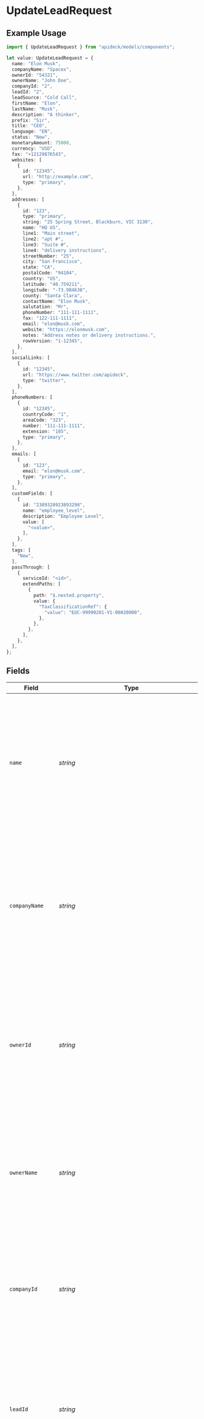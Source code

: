 # UpdateLeadRequest

## Example Usage

```typescript
import { UpdateLeadRequest } from "apideck/models/components";

let value: UpdateLeadRequest = {
  name: "Elon Musk",
  companyName: "Spacex",
  ownerId: "54321",
  ownerName: "John Doe",
  companyId: "2",
  leadId: "2",
  leadSource: "Cold Call",
  firstName: "Elon",
  lastName: "Musk",
  description: "A thinker",
  prefix: "Sir",
  title: "CEO",
  language: "EN",
  status: "New",
  monetaryAmount: 75000,
  currency: "USD",
  fax: "+12129876543",
  websites: [
    {
      id: "12345",
      url: "http://example.com",
      type: "primary",
    },
  ],
  addresses: [
    {
      id: "123",
      type: "primary",
      string: "25 Spring Street, Blackburn, VIC 3130",
      name: "HQ US",
      line1: "Main street",
      line2: "apt #",
      line3: "Suite #",
      line4: "delivery instructions",
      streetNumber: "25",
      city: "San Francisco",
      state: "CA",
      postalCode: "94104",
      country: "US",
      latitude: "40.759211",
      longitude: "-73.984638",
      county: "Santa Clara",
      contactName: "Elon Musk",
      salutation: "Mr",
      phoneNumber: "111-111-1111",
      fax: "122-111-1111",
      email: "elon@musk.com",
      website: "https://elonmusk.com",
      notes: "Address notes or delivery instructions.",
      rowVersion: "1-12345",
    },
  ],
  socialLinks: [
    {
      id: "12345",
      url: "https://www.twitter.com/apideck",
      type: "twitter",
    },
  ],
  phoneNumbers: [
    {
      id: "12345",
      countryCode: "1",
      areaCode: "323",
      number: "111-111-1111",
      extension: "105",
      type: "primary",
    },
  ],
  emails: [
    {
      id: "123",
      email: "elon@musk.com",
      type: "primary",
    },
  ],
  customFields: [
    {
      id: "2389328923893298",
      name: "employee_level",
      description: "Employee Level",
      value: [
        "<value>",
      ],
    },
  ],
  tags: [
    "New",
  ],
  passThrough: [
    {
      serviceId: "<id>",
      extendPaths: [
        {
          path: "$.nested.property",
          value: {
            "TaxClassificationRef": {
              "value": "EUC-99990201-V1-00020000",
            },
          },
        },
      ],
    },
  ],
};
```

## Fields

| Field                                                                                                                                                                                                                                                                                             | Type                                                                                                                                                                                                                                                                                              | Required                                                                                                                                                                                                                                                                                          | Description                                                                                                                                                                                                                                                                                       | Example                                                                                                                                                                                                                                                                                           |
| ------------------------------------------------------------------------------------------------------------------------------------------------------------------------------------------------------------------------------------------------------------------------------------------------- | ------------------------------------------------------------------------------------------------------------------------------------------------------------------------------------------------------------------------------------------------------------------------------------------------- | ------------------------------------------------------------------------------------------------------------------------------------------------------------------------------------------------------------------------------------------------------------------------------------------------- | ------------------------------------------------------------------------------------------------------------------------------------------------------------------------------------------------------------------------------------------------------------------------------------------------- | ------------------------------------------------------------------------------------------------------------------------------------------------------------------------------------------------------------------------------------------------------------------------------------------------- |
| `name`                                                                                                                                                                                                                                                                                            | *string*                                                                                                                                                                                                                                                                                          | :heavy_check_mark:                                                                                                                                                                                                                                                                                | The full name of the lead being updated. This field is required and must be a non-empty string, as it identifies the lead within the CRM system. Keeping this information current ensures accurate identification and communication with the lead.                                                | Elon Musk                                                                                                                                                                                                                                                                                         |
| `companyName`                                                                                                                                                                                                                                                                                     | *string*                                                                                                                                                                                                                                                                                          | :heavy_check_mark:                                                                                                                                                                                                                                                                                | The name of the company associated with the lead. This required field must be a non-empty string, linking the lead to their respective organization. Accurate company information is crucial for contextualizing the lead's business environment.                                                 | Spacex                                                                                                                                                                                                                                                                                            |
| `ownerId`                                                                                                                                                                                                                                                                                         | *string*                                                                                                                                                                                                                                                                                          | :heavy_minus_sign:                                                                                                                                                                                                                                                                                | The unique identifier of the lead's owner within the CRM. This optional field helps assign responsibility and track interactions with the lead. Providing this ID facilitates efficient lead management and accountability.                                                                       | 54321                                                                                                                                                                                                                                                                                             |
| `ownerName`                                                                                                                                                                                                                                                                                       | *string*                                                                                                                                                                                                                                                                                          | :heavy_minus_sign:                                                                                                                                                                                                                                                                                | The name of the individual who owns the lead. This optional field complements the owner_id by providing a human-readable reference, aiding in the quick identification of the lead's manager.                                                                                                     | John Doe                                                                                                                                                                                                                                                                                          |
| `companyId`                                                                                                                                                                                                                                                                                       | *string*                                                                                                                                                                                                                                                                                          | :heavy_minus_sign:                                                                                                                                                                                                                                                                                | The unique identifier for the company associated with the lead. This optional field links the lead to their company within the CRM, supporting detailed organizational insights and reporting.                                                                                                    | 2                                                                                                                                                                                                                                                                                                 |
| `leadId`                                                                                                                                                                                                                                                                                          | *string*                                                                                                                                                                                                                                                                                          | :heavy_minus_sign:                                                                                                                                                                                                                                                                                | The unique identifier for the lead within the CRM system. This property is used to specify which lead record is being updated, ensuring that the correct data is modified. It must be a valid string that matches an existing lead ID in the system.                                              | 2                                                                                                                                                                                                                                                                                                 |
| `leadSource`                                                                                                                                                                                                                                                                                      | *string*                                                                                                                                                                                                                                                                                          | :heavy_minus_sign:                                                                                                                                                                                                                                                                                | Indicates the origin of the lead, such as a marketing campaign or referral. This property helps categorize and track the effectiveness of different lead generation sources. It should be a descriptive string that clearly identifies the lead's source.                                         | Cold Call                                                                                                                                                                                                                                                                                         |
| `firstName`                                                                                                                                                                                                                                                                                       | *string*                                                                                                                                                                                                                                                                                          | :heavy_minus_sign:                                                                                                                                                                                                                                                                                | The first name of the lead, used to personalize communications and records within the CRM. This property should be a valid string containing only alphabetic characters, and it enhances the ability to manage and interact with leads on a personal level.                                       | Elon                                                                                                                                                                                                                                                                                              |
| `lastName`                                                                                                                                                                                                                                                                                        | *string*                                                                                                                                                                                                                                                                                          | :heavy_minus_sign:                                                                                                                                                                                                                                                                                | The last name of the lead, essential for identifying and organizing lead records. This property should be a valid string containing only alphabetic characters, ensuring accurate and professional record-keeping within the CRM.                                                                 | Musk                                                                                                                                                                                                                                                                                              |
| `description`                                                                                                                                                                                                                                                                                     | *string*                                                                                                                                                                                                                                                                                          | :heavy_minus_sign:                                                                                                                                                                                                                                                                                | A detailed description or notes about the lead, providing context or additional information that may be relevant for sales or marketing purposes. This property can include any text that helps in understanding the lead's background or specific needs.                                         | A thinker                                                                                                                                                                                                                                                                                         |
| `prefix`                                                                                                                                                                                                                                                                                          | *string*                                                                                                                                                                                                                                                                                          | :heavy_minus_sign:                                                                                                                                                                                                                                                                                | The prefix used to address the lead, such as Mr., Ms., or Dr. This field helps in personalizing communication with the lead. It should be a valid string representing a common title or salutation.                                                                                               | Sir                                                                                                                                                                                                                                                                                               |
| `title`                                                                                                                                                                                                                                                                                           | *string*                                                                                                                                                                                                                                                                                          | :heavy_minus_sign:                                                                                                                                                                                                                                                                                | The professional job title of the lead, such as 'Software Engineer' or 'Marketing Manager'. This information is used to understand the lead's role within their organization and tailor interactions accordingly. It should be a descriptive string that accurately reflects the lead's position. | CEO                                                                                                                                                                                                                                                                                               |
| `language`                                                                                                                                                                                                                                                                                        | *string*                                                                                                                                                                                                                                                                                          | :heavy_minus_sign:                                                                                                                                                                                                                                                                                | The preferred language of communication for the lead, specified using the ISO 639-1 language code (e.g., 'EN' for English). This helps in ensuring that all communications are in the lead's preferred language, enhancing engagement and understanding.                                          | EN                                                                                                                                                                                                                                                                                                |
| `status`                                                                                                                                                                                                                                                                                          | *string*                                                                                                                                                                                                                                                                                          | :heavy_minus_sign:                                                                                                                                                                                                                                                                                | The current status of the lead within the CRM, such as 'New', 'Contacted', or 'Qualified'. This field is crucial for tracking the lead's progress through the sales pipeline and determining the next steps in engagement.                                                                        | New                                                                                                                                                                                                                                                                                               |
| `monetaryAmount`                                                                                                                                                                                                                                                                                  | *number*                                                                                                                                                                                                                                                                                          | :heavy_minus_sign:                                                                                                                                                                                                                                                                                | The potential monetary value associated with the lead, often representing the estimated revenue from a successful conversion. This numeric value helps prioritize leads based on their financial potential and is used in forecasting and sales strategy planning.                                | 75000                                                                                                                                                                                                                                                                                             |
| `currency`                                                                                                                                                                                                                                                                                        | [components.UpdateLeadRequestCurrency](../../models/components/updateleadrequestcurrency.md)                                                                                                                                                                                                      | :heavy_minus_sign:                                                                                                                                                                                                                                                                                | Specifies the currency type associated with monetary values for the lead. This should be a valid ISO 4217 currency code, such as 'USD' for US Dollars. Ensuring the correct currency code is crucial for accurate financial data representation in the CRM.                                       | USD                                                                                                                                                                                                                                                                                               |
| `fax`                                                                                                                                                                                                                                                                                             | *string*                                                                                                                                                                                                                                                                                          | :heavy_minus_sign:                                                                                                                                                                                                                                                                                | The lead's fax number, used for sending and receiving documents via fax. This should be a valid fax number format, including country and area codes if applicable. Including a fax number can facilitate traditional communication methods with the lead.                                         | +12129876543                                                                                                                                                                                                                                                                                      |
| `websites`                                                                                                                                                                                                                                                                                        | [components.UpdateLeadRequestWebsites](../../models/components/updateleadrequestwebsites.md)[]                                                                                                                                                                                                    | :heavy_minus_sign:                                                                                                                                                                                                                                                                                | A list of websites associated with the lead, providing additional online presence information. Each entry in the array should include a valid URL and may include an identifier for reference. This helps in tracking and managing the lead's digital footprint.                                  |                                                                                                                                                                                                                                                                                                   |
| `addresses`                                                                                                                                                                                                                                                                                       | [components.UpdateLeadRequestAddresses](../../models/components/updateleadrequestaddresses.md)[]                                                                                                                                                                                                  | :heavy_minus_sign:                                                                                                                                                                                                                                                                                | A collection of address objects associated with the lead, allowing for multiple addresses to be stored and updated. Each address in the array should conform to the specified address object structure, ensuring consistency and completeness of address data.                                    |                                                                                                                                                                                                                                                                                                   |
| `socialLinks`                                                                                                                                                                                                                                                                                     | [components.UpdateLeadRequestSocialLinks](../../models/components/updateleadrequestsociallinks.md)[]                                                                                                                                                                                              | :heavy_minus_sign:                                                                                                                                                                                                                                                                                | An array of social link objects associated with the lead. Each object should contain details such as the URL and type of the social link, allowing for comprehensive social media tracking.                                                                                                       |                                                                                                                                                                                                                                                                                                   |
| `phoneNumbers`                                                                                                                                                                                                                                                                                    | [components.UpdateLeadRequestPhoneNumbers](../../models/components/updateleadrequestphonenumbers.md)[]                                                                                                                                                                                            | :heavy_minus_sign:                                                                                                                                                                                                                                                                                | An array of phone number objects associated with the lead. Each object within the array should contain details such as the phone number, country code, and area code. This property allows updating multiple phone numbers for a lead, ensuring comprehensive contact information is maintained.  |                                                                                                                                                                                                                                                                                                   |
| `emails`                                                                                                                                                                                                                                                                                          | [components.UpdateLeadRequestEmails](../../models/components/updateleadrequestemails.md)[]                                                                                                                                                                                                        | :heavy_minus_sign:                                                                                                                                                                                                                                                                                | A collection of email objects associated with the lead. Each object within the array should represent a distinct email address, allowing for multiple contact points. This array is crucial for ensuring comprehensive communication options with the lead.                                       |                                                                                                                                                                                                                                                                                                   |
| `customFields`                                                                                                                                                                                                                                                                                    | [components.UpdateLeadRequestCustomFields](../../models/components/updateleadrequestcustomfields.md)[]                                                                                                                                                                                            | :heavy_minus_sign:                                                                                                                                                                                                                                                                                | An array of custom fields that allow for additional, user-defined data to be associated with the lead. Each entry in the array should conform to the structure defined for custom fields, enabling flexible data management tailored to specific business needs.                                  |                                                                                                                                                                                                                                                                                                   |
| `tags`                                                                                                                                                                                                                                                                                            | *string*[]                                                                                                                                                                                                                                                                                        | :heavy_minus_sign:                                                                                                                                                                                                                                                                                | An array of tags associated with the lead, used for categorization and easy retrieval. Tags help in organizing leads based on specific criteria or campaigns. Each tag should be a meaningful string that represents a category or label.                                                         | [<br/>"New"<br/>]                                                                                                                                                                                                                                                                                 |
| `passThrough`                                                                                                                                                                                                                                                                                     | [components.UpdateLeadRequestPassThrough](../../models/components/updateleadrequestpassthrough.md)[]                                                                                                                                                                                              | :heavy_minus_sign:                                                                                                                                                                                                                                                                                | An array that allows the inclusion of service-specific custom data or modifications when updating the lead. This property is useful for passing through additional information that may not be covered by standard fields, ensuring flexibility in data handling.                                 |                                                                                                                                                                                                                                                                                                   |